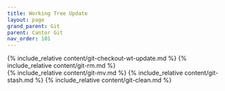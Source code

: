 ```yaml
---
title: Working Tree Update
layout: page
grand_parent: Git
parent: Cantor Git
nav_order: 101
---
```

{% include_relative content/git-checkout-wt-update.md %} 
{% include_relative content/git-rm.md %}  
{% include_relative content/git-mv.md %} 
{% include_relative content/git-stash.md %} 
{% include_relative content/git-clean.md %} 